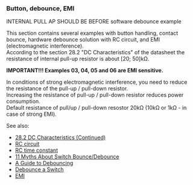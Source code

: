 ### Button, debounce, EMI

INTERNAL PULL AP SHOULD BE BEFORE software debounce example

This section contains several examples with button handling, contact bounce, hardware debounce solution with RC circuit, and EMI (electromagnetic interference).  
According to the section 28.2 "DC Characteristics" of the datasheet the resistance of internal pull-up resistor is about [20; 50]kΩ.  

**IMPORTANT!!! Examples 03, 04, 05 and 06 are EMI sensitive.**  

In conditions of strong electromagnetic interference, you need to reduce the resistance of the pull-up / pull-down resistor.  
Increasing the resistance of pull-up / pull-down resistor reduces power consumption.  
Default resistance of pull/up / pull-down resostor 20kΩ (10kΩ or 1kΩ - in case of strong EMI).  

See also:  
- [28.2 DC Characteristics (Continued)](https://ww1.microchip.com/downloads/en/DeviceDoc/Atmel-7810-Automotive-Microcontrollers-ATmega328P_Datasheet.pdf#G1411985)  
- [RC circuit](https://en.wikipedia.org/wiki/RC_circuit)  
- [RC time constant](https://en.wikipedia.org/wiki/RC_time_constant)  
- [11 Myths About Switch Bounce/Debounce](https://www.electronicdesign.com/technologies/analog/article/21155418/logiswitch-11-myths-about-switch-bouncedebounce)  
- [A Guide to Debouncing](https://my.eng.utah.edu/~cs5780/debouncing.pdf)  
- [Debounce a Switch](https://www.youtube.com/watch?v=e1-kc04jSE4&t)  
- [EMI](https://en.wikipedia.org/wiki/Electromagnetic_interference)  
